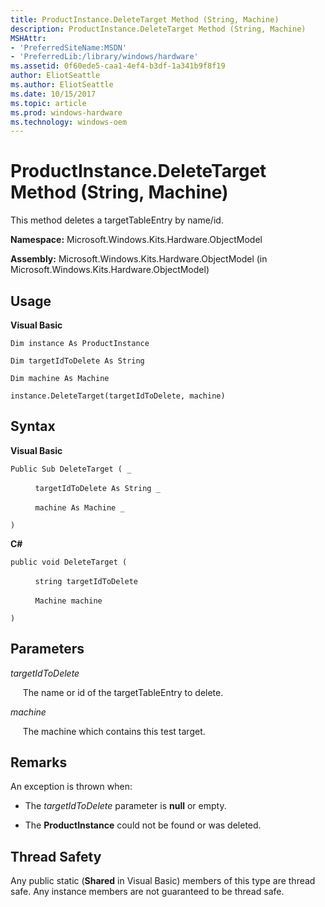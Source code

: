 ```yaml
---
title: ProductInstance.DeleteTarget Method (String, Machine)
description: ProductInstance.DeleteTarget Method (String, Machine)
MSHAttr:
- 'PreferredSiteName:MSDN'
- 'PreferredLib:/library/windows/hardware'
ms.assetid: 0f60ede5-caa1-4ef4-b3df-1a341b9f8f19
author: EliotSeattle
ms.author: EliotSeattle
ms.date: 10/15/2017
ms.topic: article
ms.prod: windows-hardware
ms.technology: windows-oem
---
```


# ProductInstance.DeleteTarget Method (String, Machine)


This method deletes a targetTableEntry by name/id.

**Namespace:** Microsoft.Windows.Kits.Hardware.ObjectModel

**Assembly:** Microsoft.Windows.Kits.Hardware.ObjectModel (in Microsoft.Windows.Kits.Hardware.ObjectModel)

## <span id="Usage"></span><span id="usage"></span><span id="USAGE"></span>Usage


**Visual Basic**

`Dim instance As ProductInstance`

`Dim targetIdToDelete As String`

`Dim machine As Machine`

`instance.DeleteTarget(targetIdToDelete, machine)`

## <span id="Syntax"></span><span id="syntax"></span><span id="SYNTAX"></span>Syntax


**Visual Basic**

`Public Sub DeleteTarget ( _`

          `targetIdToDelete As String _`

          `machine As Machine _`

`)`

**C#**

`public void DeleteTarget (`

          `string targetIdToDelete`

          `Machine machine`

`)`

## <span id="Parameters"></span><span id="parameters"></span><span id="PARAMETERS"></span>Parameters


*targetIdToDelete*

     The name or id of the targetTableEntry to delete.

*machine*

     The machine which contains this test target.

## <span id="Remarks"></span><span id="remarks"></span><span id="REMARKS"></span>Remarks


An exception is thrown when:

-   The *targetIdToDelete* parameter is **null** or empty.

-   The **ProductInstance** could not be found or was deleted.

## <span id="Thread_Safety"></span><span id="thread_safety"></span><span id="THREAD_SAFETY"></span>Thread Safety


Any public static (**Shared** in Visual Basic) members of this type are thread safe. Any instance members are not guaranteed to be thread safe.

 

 







